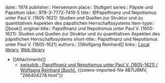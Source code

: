 date:: 1974
publisher:: Hiersemann
place:: Stuttgart
series:: Päpste und Papsttum
isbn:: 978-3-7772-7419-5
title:: @Papstfinanz und Nepotismus unter Paul V. (1605-1621): Studien und Quellen zur Struktur und zu quantitativen Aspekten des päpstlichen Herrschaftssystems
item-type:: [[book]]
original-title:: Papstfinanz und Nepotismus unter Paul V. (1605-1621): Studien und Quellen zur Struktur und zu quantitativen Aspekten des päpstlichen Herrschaftssystems
short-title:: Papstfinanz und Nepotismus unter Paul V. (1605-1621)
authors:: [[Wolfgang Reinhard]]
links:: [Local library](zotero://select/groups/2386895/items/RGARWR4W), [Web library](https://www.zotero.org/groups/2386895/items/RGARWR4W)

- [[Attachments]]
	- [swissbib : Papstfinanz und Nepotismus unter Paul V. (1605-1621) / Wolfgang Reinhard (Buch).](https://www.swissbib.ch/Record/266404278) {{zotero-imported-file 4B7IJ8MV, "266404278.html"}}